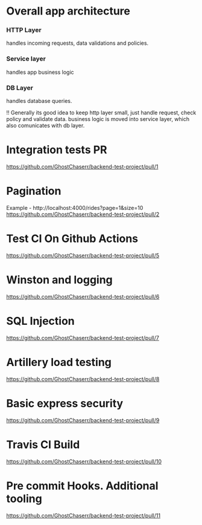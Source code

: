 # Overall app architecture
### HTTP Layer
handles incoming requests, data validations and policies.

### Service layer
handles app business logic

### DB Layer
handles database queries.

!! Generally its good idea to keep http layer small, just handle request, check policy and validate data. business logic 
is moved into service layer, which also comunicates with db layer.


# Integration tests PR
https://github.com/GhostChaserr/backend-test-project/pull/1

# Pagination
Example - http://localhost:4000/rides?page=1&size=10
https://github.com/GhostChaserr/backend-test-project/pull/2

# Test CI On Github Actions
https://github.com/GhostChaserr/backend-test-project/pull/5

# Winston and logging
https://github.com/GhostChaserr/backend-test-project/pull/6

# SQL Injection
https://github.com/GhostChaserr/backend-test-project/pull/7

# Artillery load testing
https://github.com/GhostChaserr/backend-test-project/pull/8

# Basic express security
https://github.com/GhostChaserr/backend-test-project/pull/9

# Travis CI Build 
https://github.com/GhostChaserr/backend-test-project/pull/10

# Pre commit Hooks. Additional tooling
https://github.com/GhostChaserr/backend-test-project/pull/11